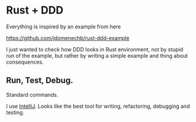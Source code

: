 # Rust + DDD
Everything is inspired by an example from here

https://github.com/jdomenechb/rust-ddd-example

I just wanted to check how DDD looks in Rust environment, 
not by stupid run of the example, but rather by writing a simple example and thing about consequences.

## Run, Test, Debug.
Standard commands.

I use [IntelliJ](https://www.jetbrains.com/idea/). Looks like the best tool for writing, refactoring, debugging and testing.
